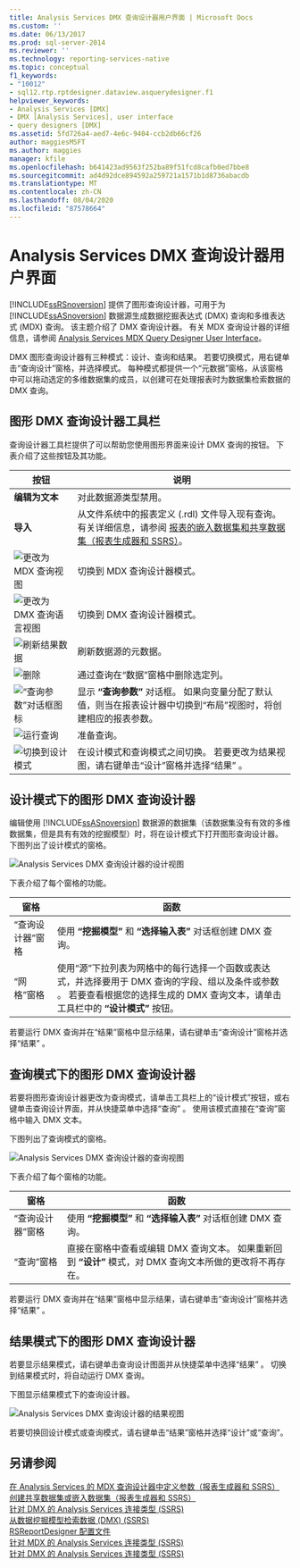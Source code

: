 ```yaml
---
title: Analysis Services DMX 查询设计器用户界面 | Microsoft Docs
ms.custom: ''
ms.date: 06/13/2017
ms.prod: sql-server-2014
ms.reviewer: ''
ms.technology: reporting-services-native
ms.topic: conceptual
f1_keywords:
- "10012"
- sql12.rtp.rptdesigner.dataview.asquerydesigner.f1
helpviewer_keywords:
- Analysis Services [DMX]
- DMX [Analysis Services], user interface
- query designers [DMX]
ms.assetid: 5fd726a4-aed7-4e6c-9404-ccb2db66cf26
author: maggiesMSFT
ms.author: maggies
manager: kfile
ms.openlocfilehash: b641423ad9563f252ba89f51fcd8cafb0ed7bbe8
ms.sourcegitcommit: ad4d92dce894592a259721a1571b1d8736abacdb
ms.translationtype: MT
ms.contentlocale: zh-CN
ms.lasthandoff: 08/04/2020
ms.locfileid: "87578664"
---
```

# <a name="analysis-services-dmx-query-designer-user-interface"></a>Analysis Services DMX 查询设计器用户界面
  [!INCLUDE[ssRSnoversion](../../includes/ssrsnoversion-md.md)] 提供了图形查询设计器，可用于为 [!INCLUDE[ssASnoversion](../../../includes/ssasnoversion-md.md)] 数据源生成数据挖掘表达式 (DMX) 查询和多维表达式 (MDX) 查询。 该主题介绍了 DMX 查询设计器。 有关 MDX 查询设计器的详细信息，请参阅 [Analysis Services MDX Query Designer User Interface](analysis-services-mdx-query-designer-user-interface.md)。  
  
 DMX 图形查询设计器有三种模式：设计、查询和结果。 若要切换模式，用右键单击“查询设计”窗格，并选择模式。 每种模式都提供一个“元数据”窗格，从该窗格中可以拖动选定的多维数据集的成员，以创建可在处理报表时为数据集检索数据的 DMX 查询。  
  
## <a name="graphical-dmx-query-designer-toolbar"></a>图形 DMX 查询设计器工具栏  
 查询设计器工具栏提供了可以帮助您使用图形界面来设计 DMX 查询的按钮。 下表介绍了这些按钮及其功能。  
  
|按钮|说明|  
|------------|-----------------|  
|**编辑为文本**|对此数据源类型禁用。|  
|**导入**|从文件系统中的报表定义 (.rdl) 文件导入现有查询。 有关详细信息，请参阅 [报表的嵌入数据集和共享数据集（报表生成器和 SSRS）](report-embedded-datasets-and-shared-datasets-report-builder-and-ssrs.md)。|  
|![更改为 MDX 查询视图](../media/rsqdicon-commandtypemdx.gif "更改为 MDX 查询视图")|切换到 MDX 查询设计器模式。|  
|![更改为 DMX 查询语言视图](../media/rsqdicon-commandtypedmx.gif "更改为 DMX 查询语言视图")|切换到 DMX 查询设计器模式。|  
|![刷新结果数据](../media/rsqdicon-refresh.gif "刷新结果数据")|刷新数据源的元数据。|  
|![删除](../media/rsqdicon-delete.gif "删除")|通过查询在“数据”窗格中删除选定列。|  
|![“查询参数”对话框图标](../media/iconqueryparameter.gif "“查询参数”对话框图标")|显示 **“查询参数”** 对话框。 如果向变量分配了默认值，则当在报表设计器中切换到“布局”视图时，将创建相应的报表参数。|  
|![运行查询](../media/rsqdicon-run.gif "运行查询")|准备查询。|  
|![切换到设计模式](../media/rsqdicon-designmode.gif "切换到设计模式")|在设计模式和查询模式之间切换。 若要更改为结果视图，请右键单击“设计”窗格并选择“结果”  。|  
  
## <a name="graphical-dmx-query-designer-in-design-mode"></a>设计模式下的图形 DMX 查询设计器  
 编辑使用 [!INCLUDE[ssASnoversion](../../../includes/ssasnoversion-md.md)] 数据源的数据集（该数据集没有有效的多维数据集，但是具有有效的挖掘模型）时，将在设计模式下打开图形查询设计器。 下图列出了设计模式的窗格。  
  
 ![Analysis Services DMX 查询设计器的设计视图](../media/rsqd-dsawas-dmx-designmode.gif "Analysis Services DMX 查询设计器的设计视图")  
  
 下表介绍了每个窗格的功能。  
  
|窗格|函数|  
|----------|--------------|  
|“查询设计器”窗格|使用 **“挖掘模型”** 和 **“选择输入表”** 对话框创建 DMX 查询。|  
|“网格”窗格|使用“源”下拉列表为网格中的每行选择一个函数或表达式，并选择要用于 DMX 查询的字段、组以及条件或参数  。 若要查看根据您的选择生成的 DMX 查询文本，请单击工具栏中的 **“设计模式”** 按钮。|  
  
 若要运行 DMX 查询并在“结果”窗格中显示结果，请右键单击“查询设计”窗格并选择“结果”  。  
  
## <a name="graphical-dmx-query-designer-in-query-mode"></a>查询模式下的图形 DMX 查询设计器  
 若要将图形查询设计器更改为查询模式，请单击工具栏上的“设计模式”按钮，或右键单击查询设计界面，并从快捷菜单中选择“查询”   。 使用该模式直接在“查询”窗格中输入 DMX 文本。  
  
 下图列出了查询模式的窗格。  
  
 ![Analysis Services DMX 查询设计器的查询视图](../media/rsqd-dsawas-dmx-querymode.gif "Analysis Services DMX 查询设计器的查询视图")  
  
 下表介绍了每个窗格的功能。  
  
|窗格|函数|  
|----------|--------------|  
|“查询设计器”窗格|使用 **“挖掘模型”** 和 **“选择输入表”** 对话框创建 DMX 查询。|  
|“查询”窗格|直接在窗格中查看或编辑 DMX 查询文本。 如果重新回到 **“设计”** 模式，对 DMX 查询文本所做的更改将不再存在。|  
  
 若要运行 DMX 查询并在“结果”窗格中显示结果，请右键单击“查询设计”窗格并选择“结果”  。  
  
## <a name="graphical-dmx-query-designer-in-result-mode"></a>结果模式下的图形 DMX 查询设计器  
 若要显示结果模式，请右键单击查询设计图面并从快捷菜单中选择“结果”  。 切换到结果模式时，将自动运行 DMX 查询。  
  
 下图显示结果模式下的查询设计器。  
  
 ![Analysis Services DMX 查询设计器的结果视图](../media/rsqd-dsawas-dmx-resultmode.gif "Analysis Services DMX 查询设计器的结果视图")  
  
 若要切换回设计模式或查询模式，请右键单击“结果”窗格并选择“设计”或“查询”。    
  
## <a name="see-also"></a>另请参阅  
 [在 Analysis Services 的 MDX 查询设计器中定义参数（报表生成器和 SSRS）](define-parameters-in-the-mdx-query-designer-for-analysis-services.md)   
 [创建共享数据集或嵌入数据集（报表生成器和 SSRS）](create-a-shared-dataset-or-embedded-dataset-report-builder-and-ssrs.md)   
 [针对 DMX 的 Analysis Services 连接类型 (SSRS)](analysis-services-connection-type-for-dmx-ssrs.md)   
 [从数据挖掘模型检索数据 (DMX) (SSRS)](retrieve-data-from-a-data-mining-model-dmx-ssrs.md)   
 [RSReportDesigner 配置文件](../report-server/rsreportdesigner-configuration-file.md)   
 [针对 MDX 的 Analysis Services 连接类型 (SSRS)](analysis-services-connection-type-for-mdx-ssrs.md)   
 [针对 DMX 的 Analysis Services 连接类型 (SSRS)](analysis-services-connection-type-for-dmx-ssrs.md)  
  
  

